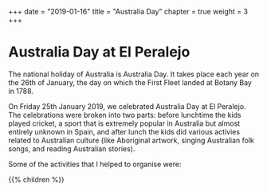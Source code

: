 +++
date = "2019-01-16"
title = "Australia Day"
chapter = true
weight = 3
+++

# Australia Day at El Peralejo

The national holiday of Australia is Australia Day. It takes place each year on the 26th of January, the day on which the First Fleet landed at Botany Bay in 1788.

On Friday 25th January 2019, we celebrated Australia Day at El Peralejo. The celebrations were broken into two parts: before lunchtime the kids played cricket, a sport that is extremely popular in Australia but almost entirely unknown in Spain, and after lunch the kids did various activies related to Australian culture (like Aboriginal artwork, singing Australian folk songs, and reading Australian stories).

Some of the activities that I helped to organise were:

{{% children %}}
